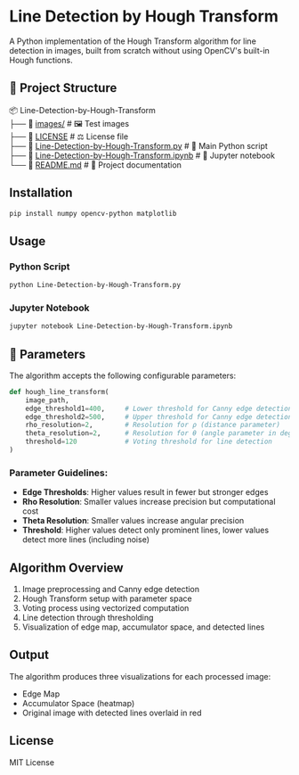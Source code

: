 # Line Detection by Hough Transform

A Python implementation of the Hough Transform algorithm for line detection in images, built from scratch without using OpenCV's built-in Hough functions.

## 📂 Project Structure

📦 Line-Detection-by-Hough-Transform  
├── 📂 [images/](images/)                 # 🖼️ Test images  
├── 📜 [LICENSE](LICENSE)                # ⚖️ License file  
├── 📜 [Line-Detection-by-Hough-Transform.py](Line-Detection-by-Hough-Transform.py)    # 🐍 Main Python script  
├── 📜 [Line-Detection-by-Hough-Transform.ipynb](Line-Detection-by-Hough-Transform.ipynb) # 📓 Jupyter notebook  
└── 📜 [README.md](README.md)            # 📖 Project documentation  

## Installation
```bash
pip install numpy opencv-python matplotlib
```

## Usage
### Python Script
```bash
python Line-Detection-by-Hough-Transform.py
```

### Jupyter Notebook
```bash
jupyter notebook Line-Detection-by-Hough-Transform.ipynb
```

## 🔧 Parameters

The algorithm accepts the following configurable parameters:

```python
def hough_line_transform(
    image_path, 
    edge_threshold1=400,     # Lower threshold for Canny edge detection
    edge_threshold2=500,     # Upper threshold for Canny edge detection  
    rho_resolution=2,        # Resolution for ρ (distance parameter)
    theta_resolution=2,      # Resolution for θ (angle parameter in degrees)
    threshold=120            # Voting threshold for line detection
)
```

### Parameter Guidelines:
- **Edge Thresholds**: Higher values result in fewer but stronger edges
- **Rho Resolution**: Smaller values increase precision but computational cost
- **Theta Resolution**: Smaller values increase angular precision
- **Threshold**: Higher values detect only prominent lines, lower values detect more lines (including noise)

## Algorithm Overview
1. Image preprocessing and Canny edge detection
2. Hough Transform setup with parameter space
3. Voting process using vectorized computation
4. Line detection through thresholding
5. Visualization of edge map, accumulator space, and detected lines

## Output
The algorithm produces three visualizations for each processed image:
- Edge Map
- Accumulator Space (heatmap)
- Original image with detected lines overlaid in red

## License
MIT License
